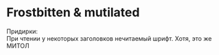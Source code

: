 # Frostbitten & mutilated

Придирки:  
При чтении у некоторых заголовков нечитаемый шрифт. Хотя, это же МИТОЛ  
